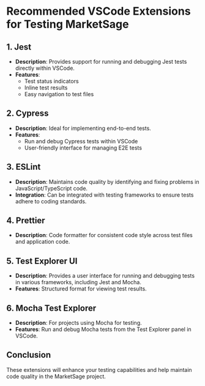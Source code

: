 # Recommended VSCode Extensions for Testing MarketSage

## 1. Jest
- **Description**: Provides support for running and debugging Jest tests directly within VSCode.
- **Features**:
  - Test status indicators
  - Inline test results
  - Easy navigation to test files

## 2. Cypress
- **Description**: Ideal for implementing end-to-end tests.
- **Features**:
  - Run and debug Cypress tests within VSCode
  - User-friendly interface for managing E2E tests

## 3. ESLint
- **Description**: Maintains code quality by identifying and fixing problems in JavaScript/TypeScript code.
- **Integration**: Can be integrated with testing frameworks to ensure tests adhere to coding standards.

## 4. Prettier
- **Description**: Code formatter for consistent code style across test files and application code.

## 5. Test Explorer UI
- **Description**: Provides a user interface for running and debugging tests in various frameworks, including Jest and Mocha.
- **Features**: Structured format for viewing test results.

## 6. Mocha Test Explorer
- **Description**: For projects using Mocha for testing.
- **Features**: Run and debug Mocha tests from the Test Explorer panel in VSCode.

## Conclusion
These extensions will enhance your testing capabilities and help maintain code quality in the MarketSage project.

